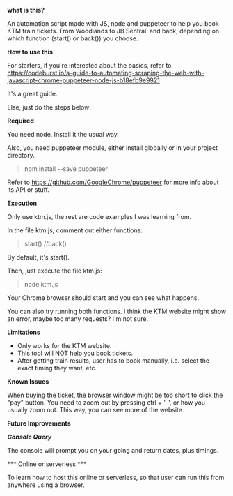 **what is this?**

An automation script made with JS, node and puppeteer to help you book KTM train tickets. 
From Woodlands to JB Sentral. and back, depending on which function (start() or back()) you choose. 

**How to use this**

For starters, if you're interested about the basics, refer to https://codeburst.io/a-guide-to-automating-scraping-the-web-with-javascript-chrome-puppeteer-node-js-b18efb9e9921

It's a great guide.

Else, just do the steps below:

**Required**

You need node. Install it the usual way.

Also, you need puppeteer module, either install globally or in your project directory.
>npm install --save puppeteer

Refer to https://github.com/GoogleChrome/puppeteer for more info about its API or stuff.

**Execution**

Only use ktm.js, the rest are code examples I was learning from.

In the file ktm.js, comment out either functions: 
> start()
> //back()

By default, it's start().

Then, just execute the file ktm.js: 
>node ktm.js

Your Chrome browser should start and you can see what happens.

You can also try running both functions. I think the KTM website might show an error, maybe too many requests? I'm not sure.

**Limitations**

- Only works for the KTM website.
- This tool will NOT help you book tickets.
- After getting train results, user has to book manually, i.e. select the exact timing they want, etc.

**Known Issues**

When buying the ticket, the browser window might be too short to click the "pay" button.
You need to zoom out by pressing ctrl + '-', or how you usually zoom out.
This way, you can see more of the website.


**Future Improvements**


***Console Query***

The console will prompt you on your going and return dates, plus timings.


*** Online or serverless ***

To learn how to host this online or serverless, so that user can run this from anywhere using a browser.